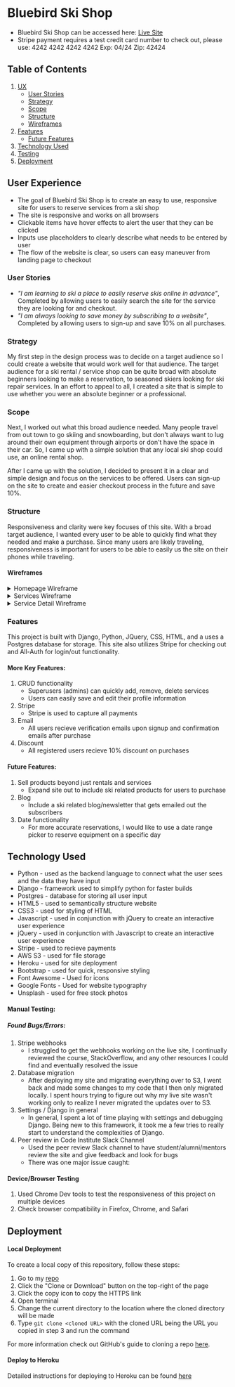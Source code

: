 # Bluebird Ski Shop

- Bluebird Ski Shop can be accessed here: [Live Site](https://bluebird-ski-shop.herokuapp.com/)
- Stripe payment requires a test credit card number to check out, please use: 4242 4242 4242 4242 Exp: 04/24 Zip: 42424

## Table of Contents 
1. [UX](https://github.com/pmarre/bluebird_ski/blob/main/README.md#user-experience)
   - [User Stories](https://github.com/pmarre/bluebird_ski/blob/main/README.md#user-stories)
   - [Strategy](https://github.com/pmarre/bluebird_ski/blob/main/README.md#strategy)
   - [Scope](https://github.com/pmarre/bluebird_ski/blob/main/README.md#scope)
   - [Structure](https://github.com/pmarre/bluebird_ski/blob/main/README.md#structure)
   - [Wireframes](https://github.com/pmarre/bluebird_ski/blob/main/README.md#wireframes)
2. [Features](https://github.com/pmarre/bluebird_ski/blob/main/README.md#features)
   - [Future Features](https://github.com/pmarre/bluebird_ski/blob/main/README.md#future-features)
3. [Technology Used](https://github.com/pmarre/bluebird_ski/blob/main/README.md#technology-used)
4. [Testing](https://github.com/pmarre/bluebird_ski/blob/main/README.md#manual-testing)
6. [Deployment](https://github.com/pmarre/bluebird_ski/blob/main/README.md#deployment)

## User Experience 

- The goal of Bluebird Ski Shop is to create an easy to use, responsive site for users to reserve services from a ski shop
- The site is responsive and works on all browsers
- Clickable items have hover effects to alert the user that they can be clicked
- Inputs use placeholders to clearly describe what needs to be entered by user
- The flow of the website is clear, so users can easy maneuver from landing page to checkout 

### User Stories

- _"I am learning to ski a place to easily reserve skis online in advance"_, Completed by allowing users to easily search the site for the service they are looking for and checkout. 
- _"I am always looking to save money by subscribing to a website"_, Completed by allowing users to sign-up and save 10% on all purchases. 


### Strategy

My first step in the design process was to decide on a target audience so I could create a website that would work well for that audience. The target audience for a ski rental / service shop can be quite broad with absolute beginners looking to make a reservation, to seasoned skiers looking for ski repair services. In an effort to appeal to all, I created a site that is simple to use whether you were an absolute beginner or a professional. 

### Scope 

Next, I worked out what this broad audience needed. Many people travel from out town to go skiing and snowboarding, but don't always want to lug around their own equipment through airports or don't have the space in their car. So, I came up with a simple solution that any local ski shop could use, an online rental shop. 

After I came up with the solution, I decided to present it in a clear and simple design and focus on the services to be offered. Users can sign-up on the site to create and easier checkout process in the future and save 10%. 

### Structure

Responsiveness and clarity were key focuses of this site. With a broad target audience, I wanted every user to be able to quickly find what they needed and make a purchase. Since many users are likely traveling, responsiveness is important for users to be able to easily us the site on their phones while traveling. 

#### Wireframes 

<details>
  <summary>Homepage Wireframe</summary>
  <br />
  <img alt="Desktop homepage wireframe" src="https://github.com/pmarre/bluebird_ski/blob/main/media/readme_images/bbss_homepage.png">
</details>

<details>
  <summary>Services Wireframe</summary>
  <br />
  <img alt="Services wireframe" src="https://github.com/pmarre/bluebird_ski/blob/main/media/readme_images/bbss_services.png">
</details>

<details>
  <summary>Service Detail Wireframe</summary>
  <br />
  <img alt="Desktop service detail" src="https://github.com/pmarre/bluebird_ski/blob/main/media/readme_images/bbss_service_detail.png">
</details>

### Features 

This project is built with Django, Python, JQuery, CSS, HTML, and a uses a Postgres database for storage. This site also utilizes Stripe for checking out and All-Auth for login/out functionality.

#### More Key Features:

1. CRUD functionality
   - Superusers (admins) can quickly add, remove, delete services 
   - Users can easily save and edit their profile information
2. Stripe
   - Stripe is used to capture all payments 
3. Email
   - All users recieve verification emails upon signup and confirmation emails after purchase
4. Discount 
   - All registered users recieve 10% discount on purchases 
   
#### Future Features:

1. Sell products beyond just rentals and services
   - Expand site out to include ski related products for users to purchase 
2. Blog 
   - Include a ski related blog/newsletter that gets emailed out the subscribers 
3. Date functionality
   - For more accurate reservations, I would like to use a date range picker to reserve equipment on a specific day 

## Technology Used

- Python - used as the backend language to connect what the user sees and the data they have input
- Django - framework used to simplify python for faster builds
- Postgres - database for storing all user input
- HTML5 - used to semantically structure website
- CSS3 - used for styling of HTML
- Javascript - used in conjunction with jQuery to create an interactive user experience
- jQuery - used in conjunction with Javascript to create an interactive user experience
- Stripe - used to recieve payments
- AWS S3 - used for file storage 
- Heroku - used for site deployment
- Bootstrap - used for quick, responsive styling 
- Font Awesome - Used for icons
- Google Fonts - Used for website typography
- Unsplash - used for free stock photos

#### Manual Testing:

##### Found Bugs/Errors:

1. Stripe webhooks 
   - I struggled to get the webhooks working on the live site, I continually reviewed the course, StackOverflow, and any other resources I could find and eventually resolved the issue
2. Database migration
   - After deploying my site and migrating everything over to S3, I went back and made some changes to my code that I then only migrated locally. I spent hours trying to figure out why my live site wasn't working only to realize I never migrated the updates over to S3. 
3. Settings / Django in general 
   - In general, I spent a lot of time playing with settings and debugging Django. Being new to this framework, it took me a few tries to really start to understand the complexities of Django.
3. Peer review in Code Institute Slack Channel
   - Used the peer review Slack channel to have student/alumni/mentors review the site and give feedback and look for bugs
   - There was one major issue caught:
   
#### Device/Browser Testing

1. Used Chrome Dev tools to test the responsiveness of this project on multiple devices
2. Check browser compatibility in Firefox, Chrome, and Safari

## Deployment

#### Local Deployment

To create a local copy of this repository, follow these steps:

1. Go to my [repo](https://github.com/pmarre/bluebird_ski/)
2. Click the "Clone or Download" button on the top-right of the page
3. Click the copy icon to copy the HTTPS link
4. Open terminal
5. Change the current directory to the location where the cloned directory will be made
6. Type `git clone <cloned URL>` with the cloned URL being the URL you copied in step 3 and run the command

For more information check out GitHub's guide to cloning a repo [here](https://help.github.com/en/github/creating-cloning-and-archiving-repositories/cloning-a-repository).

#### Deploy to Heroku

Detailed instructions for deploying to Heroku can be found [here](https://devcenter.heroku.com/articles/getting-started-with-python?singlepage=true)
